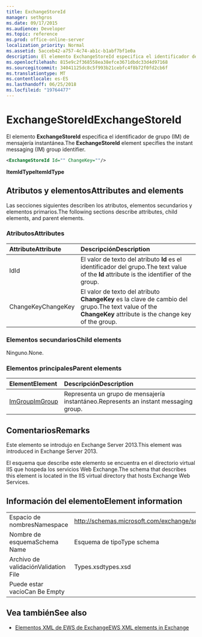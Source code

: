 ```yaml
---
title: ExchangeStoreId
manager: sethgros
ms.date: 09/17/2015
ms.audience: Developer
ms.topic: reference
ms.prod: office-online-server
localization_priority: Normal
ms.assetid: 5acceb42-a757-4c74-ab1c-b1abf7bf1e0a
description: El elemento ExchangeStoreId especifica el identificador de grupo (IM) de mensajería instantánea.
ms.openlocfilehash: 815e9c2f368558ea38efce3671dbdc33d4d97168
ms.sourcegitcommit: 34041125dc8c5f993b21cebfc4f8b72f0fd2cb6f
ms.translationtype: MT
ms.contentlocale: es-ES
ms.lasthandoff: 06/25/2018
ms.locfileid: "19764477"
---
```

# <a name="exchangestoreid"></a><span data-ttu-id="222c8-103">ExchangeStoreId</span><span class="sxs-lookup"><span data-stu-id="222c8-103">ExchangeStoreId</span></span>

<span data-ttu-id="222c8-104">El elemento **ExchangeStoreId** especifica el identificador de grupo (IM) de mensajería instantánea.</span><span class="sxs-lookup"><span data-stu-id="222c8-104">The **ExchangeStoreId** element specifies the instant messaging (IM) group identifier.</span></span> 
  
```XML
<ExchangeStoreId Id="" ChangeKey=""/>
```

 <span data-ttu-id="222c8-105">**ItemIdType**</span><span class="sxs-lookup"><span data-stu-id="222c8-105">**ItemIdType**</span></span>
## <a name="attributes-and-elements"></a><span data-ttu-id="222c8-106">Atributos y elementos</span><span class="sxs-lookup"><span data-stu-id="222c8-106">Attributes and elements</span></span>

<span data-ttu-id="222c8-107">Las secciones siguientes describen los atributos, elementos secundarios y elementos primarios.</span><span class="sxs-lookup"><span data-stu-id="222c8-107">The following sections describe attributes, child elements, and parent elements.</span></span>
  
### <a name="attributes"></a><span data-ttu-id="222c8-108">Atributos</span><span class="sxs-lookup"><span data-stu-id="222c8-108">Attributes</span></span>

|<span data-ttu-id="222c8-109">**Attribute**</span><span class="sxs-lookup"><span data-stu-id="222c8-109">**Attribute**</span></span>|<span data-ttu-id="222c8-110">**Descripción**</span><span class="sxs-lookup"><span data-stu-id="222c8-110">**Description**</span></span>|
|:-----|:-----|
|<span data-ttu-id="222c8-111">Id</span><span class="sxs-lookup"><span data-stu-id="222c8-111">Id</span></span>  <br/> |<span data-ttu-id="222c8-112">El valor de texto del atributo **Id** es el identificador del grupo.</span><span class="sxs-lookup"><span data-stu-id="222c8-112">The text value of the **Id** attribute is the identifier of the group.</span></span>  <br/> |
|<span data-ttu-id="222c8-113">ChangeKey</span><span class="sxs-lookup"><span data-stu-id="222c8-113">ChangeKey</span></span>  <br/> |<span data-ttu-id="222c8-114">El valor de texto del atributo **ChangeKey** es la clave de cambio del grupo.</span><span class="sxs-lookup"><span data-stu-id="222c8-114">The text value of the **ChangeKey** attribute is the change key of the group.</span></span>  <br/> |
   
### <a name="child-elements"></a><span data-ttu-id="222c8-115">Elementos secundarios</span><span class="sxs-lookup"><span data-stu-id="222c8-115">Child elements</span></span>

<span data-ttu-id="222c8-116">Ninguno.</span><span class="sxs-lookup"><span data-stu-id="222c8-116">None.</span></span>
  
### <a name="parent-elements"></a><span data-ttu-id="222c8-117">Elementos principales</span><span class="sxs-lookup"><span data-stu-id="222c8-117">Parent elements</span></span>

|<span data-ttu-id="222c8-118">**Element**</span><span class="sxs-lookup"><span data-stu-id="222c8-118">**Element**</span></span>|<span data-ttu-id="222c8-119">**Descripción**</span><span class="sxs-lookup"><span data-stu-id="222c8-119">**Description**</span></span>|
|:-----|:-----|
|[<span data-ttu-id="222c8-120">ImGroup</span><span class="sxs-lookup"><span data-stu-id="222c8-120">ImGroup</span></span>](imgroup.md) <br/> |<span data-ttu-id="222c8-121">Representa un grupo de mensajería instantáneo.</span><span class="sxs-lookup"><span data-stu-id="222c8-121">Represents an instant messaging group.</span></span>  <br/> |
   
## <a name="remarks"></a><span data-ttu-id="222c8-122">Comentarios</span><span class="sxs-lookup"><span data-stu-id="222c8-122">Remarks</span></span>

<span data-ttu-id="222c8-123">Este elemento se introdujo en Exchange Server 2013.</span><span class="sxs-lookup"><span data-stu-id="222c8-123">This element was introduced in Exchange Server 2013.</span></span>
  
<span data-ttu-id="222c8-124">El esquema que describe este elemento se encuentra en el directorio virtual IIS que hospeda los servicios Web Exchange.</span><span class="sxs-lookup"><span data-stu-id="222c8-124">The schema that describes this element is located in the IIS virtual directory that hosts Exchange Web Services.</span></span>
  
## <a name="element-information"></a><span data-ttu-id="222c8-125">Información del elemento</span><span class="sxs-lookup"><span data-stu-id="222c8-125">Element information</span></span>

|||
|:-----|:-----|
|<span data-ttu-id="222c8-126">Espacio de nombres</span><span class="sxs-lookup"><span data-stu-id="222c8-126">Namespace</span></span>  <br/> |http://schemas.microsoft.com/exchange/services/2006/types  <br/> |
|<span data-ttu-id="222c8-127">Nombre de esquema</span><span class="sxs-lookup"><span data-stu-id="222c8-127">Schema Name</span></span>  <br/> |<span data-ttu-id="222c8-128">Esquema de tipo</span><span class="sxs-lookup"><span data-stu-id="222c8-128">Type schema</span></span>  <br/> |
|<span data-ttu-id="222c8-129">Archivo de validación</span><span class="sxs-lookup"><span data-stu-id="222c8-129">Validation File</span></span>  <br/> |<span data-ttu-id="222c8-130">Types.xsd</span><span class="sxs-lookup"><span data-stu-id="222c8-130">types.xsd</span></span>  <br/> |
|<span data-ttu-id="222c8-131">Puede estar vacío</span><span class="sxs-lookup"><span data-stu-id="222c8-131">Can Be Empty</span></span>  <br/> ||
   
## <a name="see-also"></a><span data-ttu-id="222c8-132">Vea también</span><span class="sxs-lookup"><span data-stu-id="222c8-132">See also</span></span>



- [<span data-ttu-id="222c8-133">Elementos XML de EWS de Exchange</span><span class="sxs-lookup"><span data-stu-id="222c8-133">EWS XML elements in Exchange</span></span>](ews-xml-elements-in-exchange.md)

